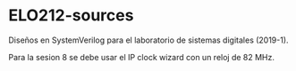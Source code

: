 # ELO212-sources
Diseños en SystemVerilog para el laboratorio de sistemas digitales (2019-1).

Para la sesion 8 se debe usar el IP clock wizard con un reloj de 82 MHz.
